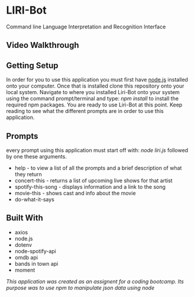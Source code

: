 # LIRI-Bot
Command line Language Interpretation and Recognition Interface

## Video Walkthrough

## Getting Setup
In order for you to use this application you must first have [node.js](https://nodejs.org/en/download/) installed onto your computer. Once that is installed clone this repository onto your local system. Navigate to where you installed Liri-Bot onto your system using the command prompt/terminal and type: _npm install_ to install the required npm packages. You are ready to use Liri-Bot at this point. Keep reading to see what the different prompts are in order to use this application. 

## Prompts
every prompt using this application must start off with: _node liri.js_ followed by one these arguments.
- help - to view a list of all the prompts and a brief description of what they return
- concert-this <artist name> - returns a list of upcoming live shows for that artist
- spotify-this-song <song name> - displays information and a link to the song
- movie-this <movie name> - shows cast and info about the movie
- do-what-it-says

## Built With
- axios
- node.js
- dotenv
- node-spotify-api
- omdb api
- bands in town api
- moment

_This application was created as an assignent for a coding bootcamp. Its purpose was to use npm to manipulate json data using node_

